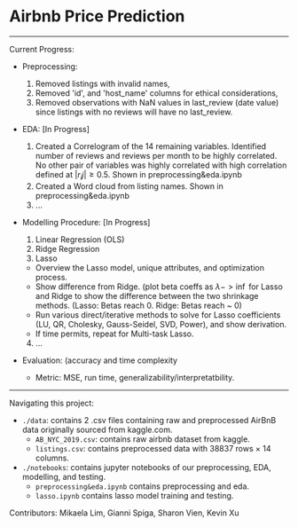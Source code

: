 # Airbnb Price Prediction
------------------------------------------
Current Progress:
- Preprocessing: 
   1) Removed listings with invalid names, 
   2) Removed 'id', and 'host_name' columns for ethical considerations, 
   3) Removed observations with NaN values in last_review (date value) since listings with no reviews will have no last_review.

- EDA: [In Progress]
   1) Created a Correlogram of the 14 remaining variables. Identified number of reviews and reviews per month to be highly correlated. No other pair of variables was highly correlated with high correlation defined at $|r_ij| \ge 0.5$. Shown in preprocessing&eda.ipynb
   2) Created a Word cloud from listing names. Shown in preprocessing&eda.ipynb
   3) ...

- Modelling Procedure: [In Progress]
  1) Linear Regression (OLS)
  2) Ridge Regression
  3) Lasso 
    - Overview the Lasso model, unique attributes, and optimization process. 
    - Show difference from Ridge. (plot beta coeffs as $\lambda -> \inf$ for Lasso and Ridge to show the difference between the two shrinkage methods. (Lasso: Betas reach 0. Ridge: Betas reach ~ 0)
    - Run various direct/iterative methods to solve for Lasso coefficients (LU, QR, Cholesky, Gauss-Seidel, SVD, Power), and show derivation.
    - If time permits, repeat for Multi-task Lasso.
  4) ... 

- Evaluation: (accuracy and time complexity
  - Metric: MSE, run time, generalizability/interpretatbility.

------------------------------------------

Navigating this project:
* `./data`: contains 2 .csv files containing raw and preprocessed AirBnB data originally sourced from kaggle.com.
  - `AB_NYC_2019.csv`: contains raw airbnb dataset from kaggle.
  - `listings.csv`: contains preprocessed data with 38837 rows × 14 columns.
* `./notebooks`: contains jupyter notebooks of our preprocessing, EDA, modelling, and testing. 
  - `preprocessing&eda.ipynb` contains preprocessing and eda.
  - `lasso.ipynb` contains lasso model training and testing.  





Contributors: Mikaela Lim, Gianni Spiga, Sharon Vien, Kevin Xu
